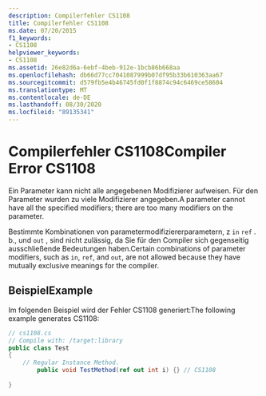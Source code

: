 ```yaml
---
description: Compilerfehler CS1108
title: Compilerfehler CS1108
ms.date: 07/20/2015
f1_keywords:
- CS1108
helpviewer_keywords:
- CS1108
ms.assetid: 26e82d6a-6ebf-4beb-912e-1bcb86b668aa
ms.openlocfilehash: db66d77cc7041087999b07df95b33b610363aa67
ms.sourcegitcommit: d579fb5e4b46745fd0f1f8874c94c6469ce58604
ms.translationtype: MT
ms.contentlocale: de-DE
ms.lasthandoff: 08/30/2020
ms.locfileid: "89135341"
---
```

# <a name="compiler-error-cs1108"></a><span data-ttu-id="a8917-103">Compilerfehler CS1108</span><span class="sxs-lookup"><span data-stu-id="a8917-103">Compiler Error CS1108</span></span>
<span data-ttu-id="a8917-104">Ein Parameter kann nicht alle angegebenen Modifizierer aufweisen. Für den Parameter wurden zu viele Modifizierer angegeben.</span><span class="sxs-lookup"><span data-stu-id="a8917-104">A parameter cannot have all the specified modifiers; there are too many modifiers on the parameter.</span></span>  
  
 <span data-ttu-id="a8917-105">Bestimmte Kombinationen von parametermodifiziererparametern, z `in` `ref` . b., und `out` , sind nicht zulässig, da Sie für den Compiler sich gegenseitig ausschließende Bedeutungen haben.</span><span class="sxs-lookup"><span data-stu-id="a8917-105">Certain combinations of parameter modifiers, such as `in`, `ref`, and `out`, are not allowed because they have mutually exclusive meanings for the compiler.</span></span>  
  
## <a name="example"></a><span data-ttu-id="a8917-106">Beispiel</span><span class="sxs-lookup"><span data-stu-id="a8917-106">Example</span></span>  
 <span data-ttu-id="a8917-107">Im folgenden Beispiel wird der Fehler CS1108 generiert:</span><span class="sxs-lookup"><span data-stu-id="a8917-107">The following example generates CS1108:</span></span>  
  
```csharp  
// cs1108.cs  
// Compile with: /target:library  
public class Test  
{  
    // Regular Instance Method.  
        public void TestMethod(ref out int i) {} // CS1108  
  
}  
```
